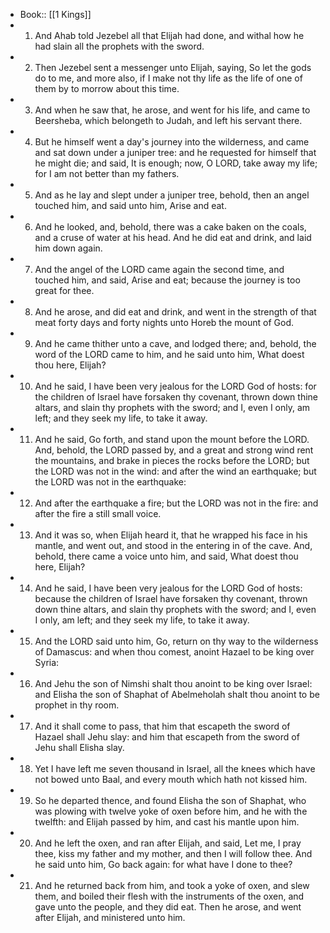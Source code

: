 - Book:: [[1 Kings]]
- 1. And Ahab told Jezebel all that Elijah had done, and withal how he had slain all the prophets with the sword.
- 2. Then Jezebel sent a messenger unto Elijah, saying, So let the gods do to me, and more also, if I make not thy life as the life of one of them by to morrow about this time.
- 3. And when he saw that, he arose, and went for his life, and came to Beersheba, which belongeth to Judah, and left his servant there.
- 4. But he himself went a day's journey into the wilderness, and came and sat down under a juniper tree: and he requested for himself that he might die; and said, It is enough; now, O LORD, take away my life; for I am not better than my fathers.
- 5. And as he lay and slept under a juniper tree, behold, then an angel touched him, and said unto him, Arise and eat.
- 6. And he looked, and, behold, there was a cake baken on the coals, and a cruse of water at his head. And he did eat and drink, and laid him down again.
- 7. And the angel of the LORD came again the second time, and touched him, and said, Arise and eat; because the journey is too great for thee.
- 8. And he arose, and did eat and drink, and went in the strength of that meat forty days and forty nights unto Horeb the mount of God.
- 9. And he came thither unto a cave, and lodged there; and, behold, the word of the LORD came to him, and he said unto him, What doest thou here, Elijah?
- 10. And he said, I have been very jealous for the LORD God of hosts: for the children of Israel have forsaken thy covenant, thrown down thine altars, and slain thy prophets with the sword; and I, even I only, am left; and they seek my life, to take it away.
- 11. And he said, Go forth, and stand upon the mount before the LORD. And, behold, the LORD passed by, and a great and strong wind rent the mountains, and brake in pieces the rocks before the LORD; but the LORD was not in the wind: and after the wind an earthquake; but the LORD was not in the earthquake:
- 12. And after the earthquake a fire; but the LORD was not in the fire: and after the fire a still small voice.
- 13. And it was so, when Elijah heard it, that he wrapped his face in his mantle, and went out, and stood in the entering in of the cave. And, behold, there came a voice unto him, and said, What doest thou here, Elijah?
- 14. And he said, I have been very jealous for the LORD God of hosts: because the children of Israel have forsaken thy covenant, thrown down thine altars, and slain thy prophets with the sword; and I, even I only, am left; and they seek my life, to take it away.
- 15. And the LORD said unto him, Go, return on thy way to the wilderness of Damascus: and when thou comest, anoint Hazael to be king over Syria:
- 16. And Jehu the son of Nimshi shalt thou anoint to be king over Israel: and Elisha the son of Shaphat of Abelmeholah shalt thou anoint to be prophet in thy room.
- 17. And it shall come to pass, that him that escapeth the sword of Hazael shall Jehu slay: and him that escapeth from the sword of Jehu shall Elisha slay.
- 18. Yet I have left me seven thousand in Israel, all the knees which have not bowed unto Baal, and every mouth which hath not kissed him.
- 19. So he departed thence, and found Elisha the son of Shaphat, who was plowing with twelve yoke of oxen before him, and he with the twelfth: and Elijah passed by him, and cast his mantle upon him.
- 20. And he left the oxen, and ran after Elijah, and said, Let me, I pray thee, kiss my father and my mother, and then I will follow thee. And he said unto him, Go back again: for what have I done to thee?
- 21. And he returned back from him, and took a yoke of oxen, and slew them, and boiled their flesh with the instruments of the oxen, and gave unto the people, and they did eat. Then he arose, and went after Elijah, and ministered unto him.
